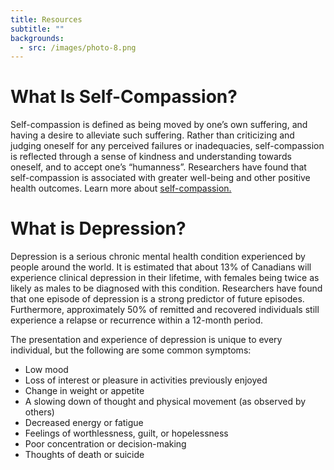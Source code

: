 ```yaml
---
title: Resources
subtitle: ""
backgrounds:
  - src: /images/photo-8.png
---
```


# What Is Self-Compassion?

Self-compassion is defined as being moved by one’s own suffering, and having a desire to alleviate such suffering. Rather than criticizing and judging oneself for any perceived failures or inadequacies, self-compassion is reflected through a sense of kindness and understanding towards oneself, and to accept one’s “humanness”. Researchers have found that self-compassion is associated with greater well-being and other positive health outcomes. Learn more about [self-compassion.](https://self-compassion.org/the-three-elements-of-self-compassion-2/)

# What is Depression?

Depression is a serious chronic mental health condition experienced by people around the world. It is estimated that about 13% of Canadians will experience clinical depression in their lifetime, with females being twice as likely as males to be diagnosed with this condition. Researchers have found that one episode of depression is a strong predictor of future episodes. Furthermore, approximately 50% of remitted and recovered individuals still experience a relapse or recurrence within a 12-month period.

The presentation and experience of depression is unique to every individual, but the following are some common symptoms:

- Low mood
- Loss of interest or pleasure in activities previously enjoyed
- Change in weight or appetite
- A slowing down of thought and physical movement (as observed by others)
- Decreased energy or fatigue
- Feelings of worthlessness, guilt, or hopelessness
- Poor concentration or decision-making
- Thoughts of death or suicide
